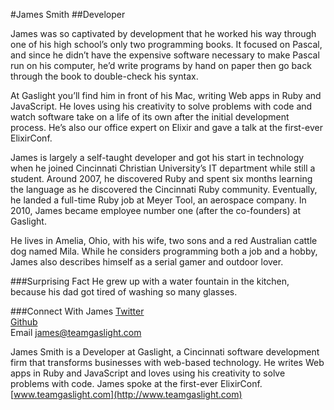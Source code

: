#James Smith##DeveloperJames was so captivated by development that he worked his way through one of his high school’s only two programming books. It focused on Pascal, and since he didn’t have the expensive software necessary to make Pascal run on his computer, he’d write programs by hand on paper then go back through the book to double-check his syntax.At Gaslight you’ll find him in front of his Mac, writing Web apps in Ruby and JavaScript. He loves using his creativity to solve problems with code and watch software take on a life of its own after the initial development process. He’s also our office expert on Elixir and gave a talk at the first-ever ElixirConf.James is largely a self-taught developer and got his start in technology when he joined Cincinnati Christian University’s IT department while still a student. Around 2007, he discovered Ruby and spent six months learning the language as he discovered the Cincinnati Ruby community. Eventually, he landed a full-time Ruby job at Meyer Tool, an aerospace company. In 2010, James became employee number one (after the co-founders) at Gaslight.He lives in Amelia, Ohio, with his wife, two sons and a red Australian cattle dog named Mila. While he considers programming both a job and a hobby, James also describes himself as a serial gamer and outdoor lover.###Surprising FactHe grew up with a water fountain in the kitchen, because his dad got tired of washing so many glasses.###Connect With James[Twitter](https://twitter.com/st23am)<br>[Github](https://github.com/st23am)<br>Email james@teamgaslight.comJames Smith is a Developer at Gaslight, a Cincinnati software development firm that transforms businesses with web-based technology. He writes Web apps in Ruby and JavaScript and loves using his creativity to solve problems with code. James spoke at the first-ever ElixirConf. [www.teamgaslight.com](http://www.teamgaslight.com)